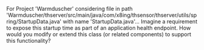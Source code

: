 For Project 'Warmduscher' considering file in path 'Warmduscher/thserver/src/main/java/com/x8ing/thsensor/thserver/utils/spring/StartupData.java' with name 'StartupData.java'... 
Imagine a requirement to expose this startup time as part of an application health endpoint. How would you modify or extend this class (or related components) to support this functionality?